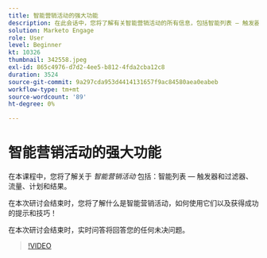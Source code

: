```yaml
---
title: 智能营销活动的强大功能
description: 在此会话中，您将了解有关智能营销活动的所有信息，包括智能列表 — 触发器和过滤器、流量、计划和结果。
solution: Marketo Engage
role: User
level: Beginner
kt: 10326
thumbnail: 342558.jpeg
exl-id: 865c4976-d7d2-4ee5-b812-4fda2cba12c8
duration: 3524
source-git-commit: 9a297cda953d4414131657f9ac84580aea0eabeb
workflow-type: tm+mt
source-wordcount: '89'
ht-degree: 0%

---
```


# 智能营销活动的强大功能

在本课程中，您将了解关于 *智能营销活动* 包括：智能列表 — 触发器和过滤器、流量、计划和结果。

在本次研讨会结束时，您将了解什么是智能营销活动，如何使用它们以及获得成功的提示和技巧！

在本次研讨会结束时，实时问答将回答您的任何未决问题。

>[!VIDEO](https://video.tv.adobe.com/v/342558/?quality=12&learn=on)
